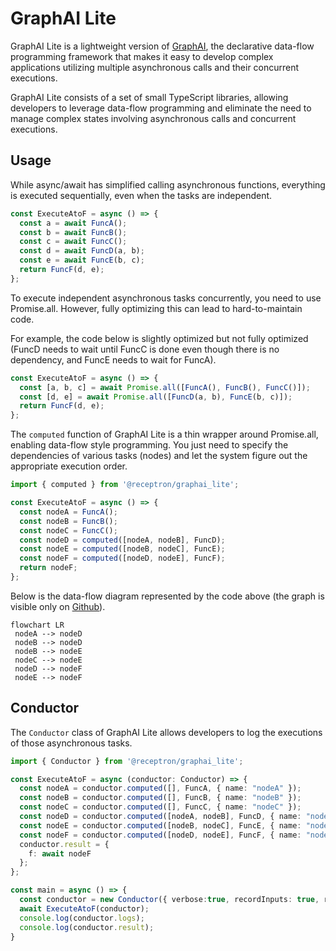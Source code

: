 # GraphAI Lite

GraphAI Lite is a lightweight version of [GraphAI](https://github.com/receptron/graphai#readme), the declarative data-flow programming framework that makes it easy to develop complex applications utilizing multiple asynchronous calls and their concurrent executions.

GraphAI Lite consists of a set of small TypeScript libraries, allowing developers to leverage data-flow programming and eliminate the need to manage complex states involving asynchronous calls and concurrent executions.

## Usage

While async/await has simplified calling asynchronous functions, everything is executed sequentially, even when the tasks are independent.

```Typescript
const ExecuteAtoF = async () => {
  const a = await FuncA();
  const b = await FuncB();
  const c = await FuncC();
  const d = await FuncD(a, b);
  const e = await FuncE(b, c);
  return FuncF(d, e);
};
```

To execute independent asynchronous tasks concurrently, you need to use Promise.all. However, fully optimizing this can lead to hard-to-maintain code.

For example, the code below is slightly optimized but not fully optimized (FuncD needs to wait until FuncC is done even though there is no dependency, and FuncE needs to wait for FuncA).

```Typescript
const ExecuteAtoF = async () => {
  const [a, b, c] = await Promise.all([FuncA(), FuncB(), FuncC()]);
  const [d, e] = await Promise.all([FuncD(a, b), FuncE(b, c)]);
  return FuncF(d, e);
};
```

The ```computed``` function of GraphAI Lite is a thin wrapper around Promise.all, enabling data-flow style programming. You just need to specify the dependencies of various tasks (nodes) and let the system figure out the appropriate execution order.

```Typescript
import { computed } from '@receptron/graphai_lite';

const ExecuteAtoF = async () => {
  const nodeA = FuncA();
  const nodeB = FuncB();
  const nodeC = FuncC();
  const nodeD = computed([nodeA, nodeB], FuncD);
  const nodeE = computed([nodeB, nodeC], FuncE);
  const nodeF = computed([nodeD, nodeE], FuncF);
  return nodeF;
};
```

Below is the data-flow diagram represented by the code above (the graph is visible only on [Github](https://github.com/receptron/graphai/tree/main/packages/lite#readme)).

```mermaid
flowchart LR
 nodeA --> nodeD
 nodeB --> nodeD
 nodeB --> nodeE
 nodeC --> nodeE
 nodeD --> nodeF
 nodeE --> nodeF
```

## Conductor

The ```Conductor``` class of GraphAI Lite allows developers to log the executions of those asynchronous tasks.

```Typescript
import { Conductor } from '@receptron/graphai_lite';

const ExecuteAtoF = async (conductor: Conductor) => {
  const nodeA = conductor.computed([], FuncA, { name: "nodeA" });
  const nodeB = conductor.computed([], FuncB, { name: "nodeB" });
  const nodeC = conductor.computed([], FuncC, { name: "nodeC" });
  const nodeD = conductor.computed([nodeA, nodeB], FuncD, { name: "nodeD" });
  const nodeE = conductor.computed([nodeB, nodeC], FuncE, { name: "nodeE" });
  const nodeF = conductor.computed([nodeD, nodeE], FuncF, { name: "nodeF" });
  conductor.result = {
    f: await nodeF
  };
};

const main = async () => {
  const conductor = new Conductor({ verbose:true, recordInputs: true, recordOutput: true });
  await ExecuteAtoF(conductor);
  console.log(conductor.logs);
  console.log(conductor.result);
}
```
